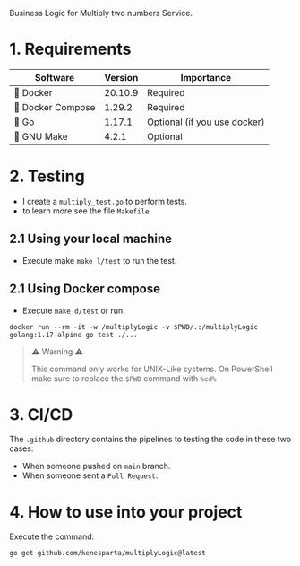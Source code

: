 Business Logic for Multiply two numbers Service.

# 1. Requirements

| Software         | Version | Importance                   |
| ---------------- | ------- | ---------------------------- |
| 🐳 Docker         | 20.10.9 | Required                     |
| 🐙 Docker Compose | 1.29.2  | Required                     |
| 🐹 Go             | 1.17.1  | Optional (if you use docker) |
| 🐃 GNU Make       | 4.2.1   | Optional                     |

# 2. Testing

- I create a `multiply_test.go` to perform tests.
- to learn more see the file `Makefile`

## 2.1 Using your local machine
- Execute make `make l/test` to run the test.

## 2.1 Using Docker compose
- Execute `make d/test` or run:

```shell
docker run --rm -it -w /multiplyLogic -v $PWD/.:/multiplyLogic golang:1.17-alpine go test ./...
```

> ⚠️ Warning ⚠️
>
> This command only works for UNIX-Like systems. On PowerShell make sure to replace the `$PWD` command with `%cd%`

# 3. CI/CD

The `.github` directory contains the pipelines to testing the code in these two cases:

- When someone pushed on `main` branch.
- When someone sent a `Pull Request`.

# 4. How to use into your project
Execute the command:
```shell
go get github.com/kenesparta/multiplyLogic@latest
```
